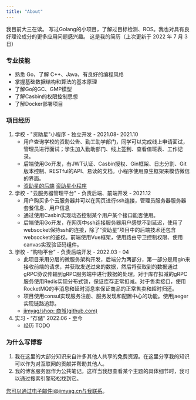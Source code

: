 ```yaml
---
title: "About"
---
```


我目前大三在读。 写过Golang的小项目，了解过目标检测、ROS。我也对具有良好理论成分的更多应用问题感兴趣。 这是我的简历（上次更新于 2022 年 7 月 3 日）

### 专业技能

* 熟悉 Go，了解 C++、Java，有良好的编程风格
* 掌握基础数据结构和算法的基本原理
* 了解Go的GC、GMP模型
* 了解Casbin的权限控制思想
* 了解Docker部署项目

### 项目经历

1. 学校 - "资助星"小程序 - 独立开发 - 2021.08- 2021.10 
   * 用户查询学校的资助公告、勤工助学部门，同学可以完成线上申请面试，管理员进行面试；学生加入勤助部门、线上签到、查看值班表、工作记录。
   * 后端使用Go开发，有JWT认证、Casbin授权、Gin框架、日志分割、Git版本控制、RESTful的API、易读的文档。小程序使用原生框架来模仿微信的界面。
   * [资助星的后端](https://github.com/jimyag/star-server)  [资助星小程序](https://github.com/jimyag/star-microapp)
2. 学校 - "云服务器管理平台" - 负责后端、前端开发 - 2021.12 
   * 用户购买多个云服务器并可以在网页进行ssh连接，管理员服务器服务器套餐信息、用户信息
   * 通过使用Casbin实现动态控制某个用户某个接口能否使用。
   * 后端使用Go开发，在网页中ssh连接服务器用户感觉不到延迟，使用了websocket保持ssh的连接，除了“资助星”项目中的后端技术还包含websocket的鉴权。前端使用Vue框架，使用路由守卫控制权限、使用canvas实现验证码组件。
3. 学校 - “购物平台” - 负责后端开发 - 2022.03 - 04
   - 此项目采用分层的微服务架构开发，后端分为两部分，第一部分是用gin来接收前端的请求，并获取发送过来的数据，然后将获取到的数据通过gRPC协议传输到gRPC服务端中进行数据的处理。对于库存扣减的gRPC服务使用Redis实现分布式锁，保证库存正常扣减。对于售卖接口，使用RocketMQ的半消息和延时消息来保证商品的正常售卖和超时归还。
   - 项目使用consul实现服务注册、服务发现和配置中心的功能。使用jaeger实现链路追踪。
   - [jimyag/shop: 商城(github.com)](https://github.com/jimyag/shop)
3. 实习 - “存储” 2022.06 - 至今
   -   经历 TODO

### 为什么写博客
1. 我在这里的大部分知识来自许多其他人共享的免费资源。在这里分享我的知识可以作为对互联网的贡献并帮助其他人。
2. 我的博客服务器作为公共笔记，这样当我想查看某个主题的具体细节时，我可以通过搜索引擎轻松找到它。

您可以通过电子邮件i@jimyag.cn与我联系。
